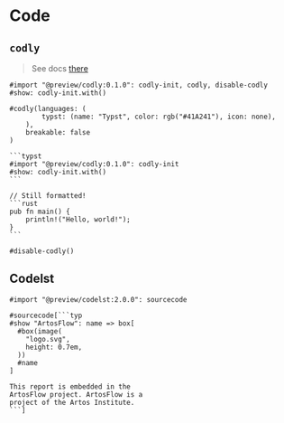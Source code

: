 # Code

## `codly`

> See docs [there](https://github.com/Dherse/codly)

``````typ
#import "@preview/codly:0.1.0": codly-init, codly, disable-codly
#show: codly-init.with()

#codly(languages: (
        typst: (name: "Typst", color: rgb("#41A241"), icon: none),
    ),
    breakable: false
)

```typst
#import "@preview/codly:0.1.0": codly-init
#show: codly-init.with()
```

// Still formatted!
```rust
pub fn main() {
    println!("Hello, world!");
}
```

#disable-codly()
``````

## Codelst

``````typ
#import "@preview/codelst:2.0.0": sourcecode

#sourcecode[```typ
#show "ArtosFlow": name => box[
  #box(image(
    "logo.svg",
    height: 0.7em,
  ))
  #name
]

This report is embedded in the
ArtosFlow project. ArtosFlow is a
project of the Artos Institute.
```]
``````